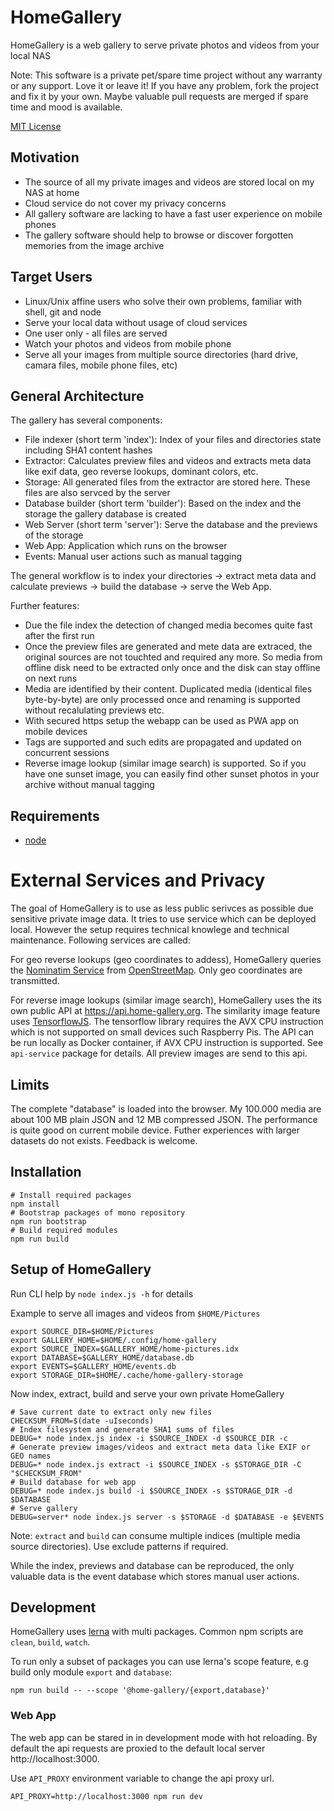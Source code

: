 # HomeGallery

HomeGallery is a web gallery to serve private photos and videos from your local NAS

Note: This software is a private pet/spare time project without any warranty or any
support. Love it or leave it! If you have any problem, fork the project and fix
it by your own. Maybe valuable pull requests are merged if spare time and mood
is available.

[MIT License](https://en.wikipedia.org/wiki/MIT_License)

## Motivation

* The source of all my private images and videos are stored local on my NAS at home
* Cloud service do not cover my privacy concerns
* All gallery software are lacking to have a fast user experience on mobile phones
* The gallery software should help to browse or discover forgotten memories from the image archive

## Target Users

* Linux/Unix affine users who solve their own problems, familiar with shell, git and node
* Serve your local data without usage of cloud services
* One user only - all files are served
* Watch your photos and videos from mobile phone
* Serve all your images from multiple source directories (hard drive, camara files, mobile phone files, etc)

## General Architecture

The gallery has several components:

* File indexer (short term 'index'): Index of your files and directories state including SHA1 content hashes
* Extractor: Calculates preview files and videos and extracts meta data like exif data, geo reverse lookups, dominant colors, etc.
* Storage: All generated files from the extractor are stored here. These files are also servced by the server
* Database builder (short term 'builder'): Based on the index and the storage the gallery database is created
* Web Server (short term 'server'): Serve the database and the previews of the storage
* Web App: Application which runs on the browser
* Events: Manual user actions such as manual tagging

The general workflow is to index your directories -> extract meta data and calculate previews -> build the database -> serve the Web App.

Further features:

- Due the file index the detection of changed media becomes quite fast after the first run
- Once the preview files are generated and mete data are extraced, the original sources are not touchted and required any more. So media from offline disk need to be extracted only once and the disk can stay offline on next runs
- Media are identified by their content. Duplicated media (identical files byte-by-byte) are only processed once and renaming is supported without recalulating previews etc.
- With secured https setup the webapp can be used as PWA app on mobile devices
- Tags are supported and such edits are propagated and updated on concurrent sessions
- Reverse image lookup (similar image search) is supported. So if you have one sunset image, you can easily find other sunset photos in your archive without manual tagging

## Requirements

* [node](https://nodejs.org)

# External Services and Privacy

The goal of HomeGallery is to use as less public serivces as possible
due sensitive private image data. It tries to use service which can
be deployed local. However the setup requires technical knowlege and
technical maintenance. Following services are called:

For geo reverse lookups (geo coordinates to addess), HomeGallery
queries the [Nominatim Service](https://nominatim.openstreetmap.org/reverse)
from [OpenStreetMap](https://openstreetmap.org). Only geo coordinates
are transmitted.

For reverse image lookups (similar image search), HomeGallery uses the
its own public API at https://api.home-gallery.org. The similarity
image feature uses [TensorflowJS](https://www.tensorflow.org/js). The
tensorflow library requires the AVX CPU instruction which is not
supported on small devices such Raspberry Pis. The API can be run
locally as Docker container, if AVX CPU instruction is supported. See
`api-service` package for details. All preview images are send to this
api.

## Limits

The complete "database" is loaded into the browser. My 100.000 media are about 100 MB plain JSON and 12 MB compressed JSON. The performance is quite good on current mobile device. Futher experiences with larger datasets do not exists. Feedback is welcome.

## Installation

```
# Install required packages
npm install
# Bootstrap packages of mono repository
npm run bootstrap
# Build required modules
npm run build
```

## Setup of HomeGallery

Run CLI help by `node index.js -h` for details

Example to serve all images and videos from `$HOME/Pictures`

```
export SOURCE_DIR=$HOME/Pictures
export GALLERY_HOME=$HOME/.config/home-gallery
export SOURCE_INDEX=$GALLERY_HOME/home-pictures.idx
export DATABASE=$GALLERY_HOME/database.db
export EVENTS=$GALLERY_HOME/events.db
export STORAGE_DIR=$HOME/.cache/home-gallery-storage
```

Now index, extract, build and serve your own private HomeGallery

```
# Save current date to extract only new files
CHECKSUM_FROM=$(date -uIseconds)
# Index filesystem and generate SHA1 sums of files
DEBUG=* node index.js index -i $SOURCE_INDEX -d $SOURCE_DIR -c
# Generate preview images/videos and extract meta data like EXIF or GEO names
DEBUG=* node index.js extract -i $SOURCE_INDEX -s $STORAGE_DIR -C "$CHECKSUM_FROM"
# Build database for web app
DEBUG=* node index.js build -i $SOURCE_INDEX -s $STORAGE_DIR -d $DATABASE
# Serve gallery
DEBUG=server* node index.js server -s $STORAGE -d $DATABASE -e $EVENTS
```

Note: `extract` and `build` can consume multiple indices (multiple media source directories). Use exclude patterns if required.

While the index, previews and database can be reproduced, the only valuable data is the event database which stores manual user actions.

## Development

HomeGallery uses [lerna](https://github.com/lerna/lerna) with multi
packages. Common npm scripts are `clean`, `build`, `watch`.

To run only a subset of packages you can use lerna's
scope feature, e.g build only module `export` and `database`:

```
npm run build -- --scope '@home-gallery/{export,database}'
```

### Web App

The web app can be stared in in development mode with hot reloading.
By default the api requests are proxied to the default local server
http://localhost:3000.

Use `API_PROXY` environment variable to change the api proxy url.

```
API_PROXY=http://localhost:3000 npm run dev
```
